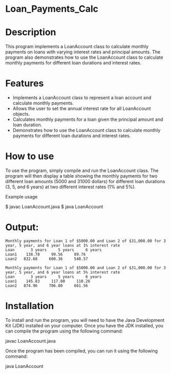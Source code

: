 # Loan_Payments_Calc

# Description

This program implements a LoanAccount class to calculate monthly payments on loans with varying interest rates and principal amounts. The program also demonstrates how to use the LoanAccount class to calculate monthly payments for different loan durations and interest rates.

# Features

* Implements a LoanAccount class to represent a loan account and calculate monthly payments.
* Allows the user to set the annual interest rate for all LoanAccount objects.
* Calculates monthly payments for a loan given the principal amount and loan duration.
* Demonstrates how to use the LoanAccount class to calculate monthly payments for different loan durations and interest rates.

# How to use

To use the program, simply compile and run the LoanAccount class. The program will then display a table showing the monthly payments for two different loan amounts (5000 and 31000 dollars) for different loan durations (3, 5, and 6 years) at two different interest rates (1% and 5%).

Example usage

  $ javac LoanAccount.java
  $ java LoanAccount

# Output:

    Monthly payments for Loan 1 of $5000.00 and Loan 2 of $31,000.00 for 3 year, 5 year, and 6 year loans at 1% interest rate
    Loan       3 years     5 years     6 years
    Loan1    138.78     99.56     89.76
    Loan2   832.68     600.36     548.57

    Monthly payments for Loan 1 of $5000.00 and Loan 2 of $31,000.00 for 3 year, 5 year, and 6 year loans at 5% interest rate
    Loan       3 years     5 years     6 years
    Loan1    145.83     117.80     110.26
    Loan2   874.96     706.80     661.56

# Installation

To install and run the program, you will need to have the Java Development Kit (JDK) installed on your computer. Once you have the JDK installed, you can compile the program using the following command:

javac LoanAccount.java

Once the program has been compiled, you can run it using the following command:

java LoanAccount

